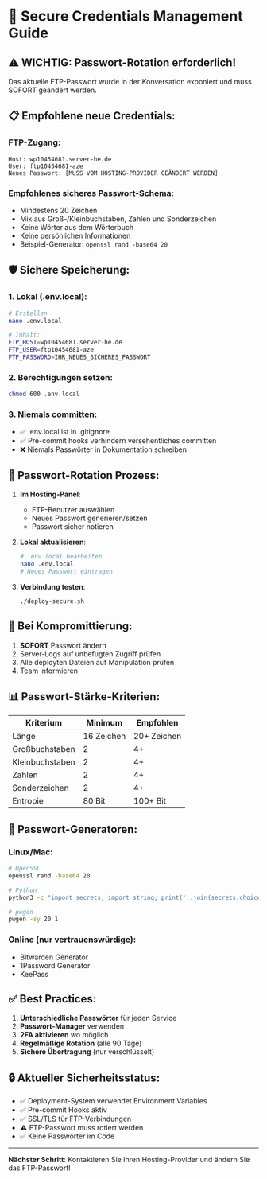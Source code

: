 # 🔐 Secure Credentials Management Guide

## ⚠️ WICHTIG: Passwort-Rotation erforderlich!

Das aktuelle FTP-Passwort wurde in der Konversation exponiert und muss SOFORT geändert werden.

## 📋 Empfohlene neue Credentials:

### FTP-Zugang:
```
Host: wp10454681.server-he.de
User: ftp10454681-aze
Neues Passwort: [MUSS VOM HOSTING-PROVIDER GEÄNDERT WERDEN]
```

### Empfohlenes sicheres Passwort-Schema:
- Mindestens 20 Zeichen
- Mix aus Groß-/Kleinbuchstaben, Zahlen und Sonderzeichen
- Keine Wörter aus dem Wörterbuch
- Keine persönlichen Informationen
- Beispiel-Generator: `openssl rand -base64 20`

## 🛡️ Sichere Speicherung:

### 1. Lokal (.env.local):
```bash
# Erstellen
nano .env.local

# Inhalt:
FTP_HOST=wp10454681.server-he.de
FTP_USER=ftp10454681-aze
FTP_PASSWORD=IHR_NEUES_SICHERES_PASSWORT
```

### 2. Berechtigungen setzen:
```bash
chmod 600 .env.local
```

### 3. Niemals committen:
- ✅ .env.local ist in .gitignore
- ✅ Pre-commit hooks verhindern versehentliches committen
- ❌ Niemals Passwörter in Dokumentation schreiben

## 🔄 Passwort-Rotation Prozess:

1. **Im Hosting-Panel**:
   - FTP-Benutzer auswählen
   - Neues Passwort generieren/setzen
   - Passwort sicher notieren

2. **Lokal aktualisieren**:
   ```bash
   # .env.local bearbeiten
   nano .env.local
   # Neues Passwort eintragen
   ```

3. **Verbindung testen**:
   ```bash
   ./deploy-secure.sh
   ```

## 🚨 Bei Kompromittierung:

1. **SOFORT** Passwort ändern
2. Server-Logs auf unbefugten Zugriff prüfen
3. Alle deployten Dateien auf Manipulation prüfen
4. Team informieren

## 📊 Passwort-Stärke-Kriterien:

| Kriterium | Minimum | Empfohlen |
|-----------|---------|-----------|
| Länge | 16 Zeichen | 20+ Zeichen |
| Großbuchstaben | 2 | 4+ |
| Kleinbuchstaben | 2 | 4+ |
| Zahlen | 2 | 4+ |
| Sonderzeichen | 2 | 4+ |
| Entropie | 80 Bit | 100+ Bit |

## 🔧 Passwort-Generatoren:

### Linux/Mac:
```bash
# OpenSSL
openssl rand -base64 20

# Python
python3 -c "import secrets; import string; print(''.join(secrets.choice(string.ascii_letters + string.digits + '!@#$%*-_=+') for _ in range(20)))"

# pwgen
pwgen -sy 20 1
```

### Online (nur vertrauenswürdige):
- Bitwarden Generator
- 1Password Generator
- KeePass

## ✅ Best Practices:

1. **Unterschiedliche Passwörter** für jeden Service
2. **Passwort-Manager** verwenden
3. **2FA aktivieren** wo möglich
4. **Regelmäßige Rotation** (alle 90 Tage)
5. **Sichere Übertragung** (nur verschlüsselt)

## 🔒 Aktueller Sicherheitsstatus:

- ✅ Deployment-System verwendet Environment Variables
- ✅ Pre-commit Hooks aktiv
- ✅ SSL/TLS für FTP-Verbindungen
- ⚠️ FTP-Passwort muss rotiert werden
- ✅ Keine Passwörter im Code

---

**Nächster Schritt**: Kontaktieren Sie Ihren Hosting-Provider und ändern Sie das FTP-Passwort!